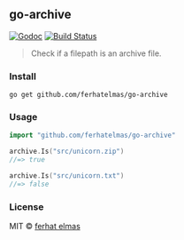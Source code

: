 ## go-archive

[![Godoc](http://img.shields.io/badge/godoc-reference-blue.svg?style=flat)](https://godoc.org/github.com/ferhatelmas/go-archive)
[![Build Status](https://travis-ci.org/ferhatelmas/go-archive.png?branch=master)](https://travis-ci.org/ferhatelmas/go-archive)

> Check if a filepath is an archive file.

### Install

```
go get github.com/ferhatelmas/go-archive
```

### Usage

```go
import "github.com/ferhatelmas/go-archive"

archive.Is("src/unicorn.zip")
//=> true

archive.Is("src/unicorn.txt")
//=> false
```

### License

MIT © [ferhat elmas](http://ferhatelmas.com)
